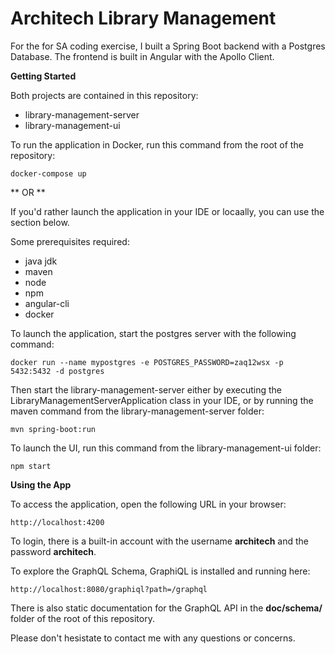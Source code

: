 
# Architech Library Management

For the for SA coding exercise, I built a Spring Boot backend with a Postgres Database. The frontend is built in Angular with the Apollo Client.

**Getting Started**

Both projects are contained in this repository:
 - library-management-server
 - library-management-ui

To run the application in Docker, run this command from the root of the repository:

	docker-compose up
	
** OR **

If you'd rather launch the application in your IDE or locaally, you can use the section below.  

Some prerequisites required:
 - java jdk
 - maven
 - node
 - npm
 - angular-cli
 - docker

To launch the application, start the postgres server with the following command:

	docker run --name mypostgres -e POSTGRES_PASSWORD=zaq12wsx -p 5432:5432 -d postgres

Then start the library-management-server either by executing the LibraryManagementServerApplication class in your IDE, or by running the maven command from the library-management-server folder:

    mvn spring-boot:run
To launch the UI, run this command from the library-management-ui folder:

    npm start

 **Using the App**
 
 To access the application, open the following URL in your browser:
 
    http://localhost:4200	
To login, there is a built-in account with the username **architech** and the password **architech**.

To explore the GraphQL Schema, GraphiQL is installed and running here:

    http://localhost:8080/graphiql?path=/graphql

There is also static documentation for the GraphQL API in the **doc/schema/** folder of the root of this repository.

Please don't hesistate to contact me with any questions or concerns.

